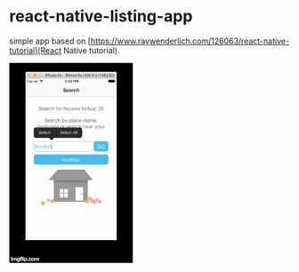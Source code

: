 # react-native-listing-app

simple app based on [https://www.raywenderlich.com/126063/react-native-tutorial](React Native tutorial).

![](https://github.com/Llovizna-Labs/react-native-listing-app/blob/master/screenshots/property-finder-app-gif.gif)

